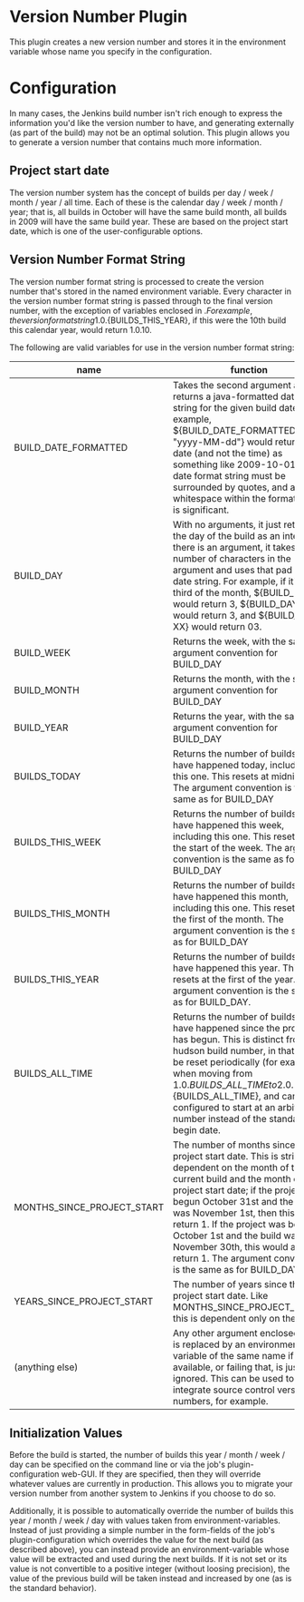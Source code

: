 # Version Number Plugin

This plugin creates a new version number and stores it in the
environment variable whose name you specify in the configuration.

# Configuration

In many cases, the Jenkins build number isn't rich enough to express the
information you'd like the version number to have, and generating
externally (as part of the build) may not be an optimal solution. This
plugin allows you to generate a version number that contains much more
information.

## Project start date

The version number system has the concept of builds per day / week /
month / year / all time. Each of these is the calendar day / week /
month / year; that is, all builds in October will have the same build
month, all builds in 2009 will have the same build year. These are based
on the project start date, which is one of the user-configurable
options.

## Version Number Format String

The version number format string is processed to create the version
number that's stored in the named environment variable. Every character
in the version number format string is passed through to the final
version number, with the exception of variables enclosed in ${}. For
example, the version format string 1.0.${BUILDS\_THIS\_YEAR}, if this
were the 10th build this calendar year, would return 1.0.10.

The following are valid variables for use in the version number format
string:

| name                          | function                                                                                                                                                                                                                                                                                                                                                                                                        |
|-------------------------------|-----------------------------------------------------------------------------------------------------------------------------------------------------------------------------------------------------------------------------------------------------------------------------------------------------------------------------------------------------------------------------------------------------------------|
| BUILD\_DATE\_FORMATTED        | Takes the second argument and returns a java-formatted date string for the given build date. For example, ${BUILD\_DATE\_FORMATTED, "yyyy-MM-dd"} would return the date (and not the time) as something like 2009-10-01. The date format string must be surrounded by quotes, and any whitespace within the format string is significant.                                                                       |
| BUILD\_DAY                    | With no arguments, it just returns the day of the build as an integer. If there is an argument, it takes the number of characters in the argument and uses that pad the date string. For example, if it's the third of the month, ${BUILD\_DAY} would return 3, ${BUILD\_DAY, X} would return 3, and ${BUILD\_DAY, XX} would return 03.                                                                         |
| BUILD\_WEEK                   | Returns the week, with the same argument convention for BUILD\_DAY                                                                                                                                                                                                                                                                                                                                              |
| BUILD\_MONTH                  | Returns the month, with the same argument convention for BUILD\_DAY                                                                                                                                                                                                                                                                                                                                             |
| BUILD\_YEAR                   | Returns the year, with the same argument convention for BUILD\_DAY                                                                                                                                                                                                                                                                                                                                              |
| BUILDS\_TODAY                 | Returns the number of builds that have happened today, including this one. This resets at midnight. The argument convention is the same as for BUILD\_DAY                                                                                                                                                                                                                                                       |
| BUILDS\_THIS\_WEEK            | Returns the number of builds that have happened this week, including this one. This resets at the start of the week. The argument convention is the same as for BUILD\_DAY                                                                                                                                                                                                                                      |
| BUILDS\_THIS\_MONTH           | Returns the number of builds that have happened this month, including this one. This resets at the first of the month. The argument convention is the same as for BUILD\_DAY                                                                                                                                                                                                                                    |
| BUILDS\_THIS\_YEAR            | Returns the number of builds that have happened this year. This resets at the first of the year. The argument convention is the same as for BUILD\_DAY.                                                                                                                                                                                                                                                         |
| BUILDS\_ALL\_TIME             | Returns the number of builds that have happened since the project has begun. This is distinct from the hudson build number, in that it can be reset periodically (for example, when moving from 1.0.${BUILDS\_ALL\_TIME} to 2.0.${BUILDS\_ALL\_TIME}, and can be configured to start at an arbitrary number instead of the standard begin date.                                                                 |
| MONTHS\_SINCE\_PROJECT\_START | The number of months since the project start date. This is strictly dependent on the month of the current build and the month of the project start date; if the project was begun October 31st and the build was November 1st, then this would return 1. If the project was begin October 1st and the build was November 30th, this would also return 1. The argument convention is the same as for BUILD\_DAY. |
| YEARS\_SINCE\_PROJECT\_START  | The number of years since the project start date. Like MONTHS\_SINCE\_PROJECT\_START, this is dependent only on the year;                                                                                                                                                                                                                                                                                       |
| (anything else)               | Any other argument enclosed in ${} is replaced by an environment variable of the same name if one is available, or failing that, is just ignored. This can be used to integrate source control version numbers, for example.                                                                                                                                                                                    |

## Initialization Values

Before the build is started, the number of builds this year / month /
week / day can be specified on the command line or via the job's
plugin-configuration web-GUI. If they are specified, then they will
override whatever values are currently in production. This allows you to
migrate your version number from another system to Jenkins if you choose
to do so.

Additionally, it is possible to automatically override the number of
builds this year / month / week / day with values taken from
environment-variables. Instead of just providing a simple number in the
form-fields of the job's plugin-configuration which overrides the value
for the next build (as described above), you can instead provide an
environment-variable whose value will be extracted and used during the
next builds. If it is not set or its value is not convertible to a
positive integer (without loosing precision), the value of the previous
build will be taken instead and increased by one (as is the standard
behavior).
